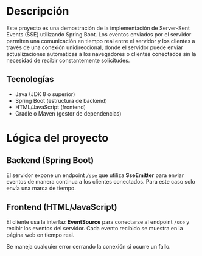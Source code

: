 # Descripción
Este proyecto es una demostración de la implementación de Server-Sent Events (SSE) utilizando Spring Boot. Los eventos enviados por el servidor permiten una comunicación en tiempo real entre el servidor y los clientes a través de una conexión unidireccional, donde el servidor puede enviar actualizaciones automáticas a los navegadores o clientes conectados sin la necesidad de recibir constantemente solicitudes.

## Tecnologías
- Java (JDK 8 o superior)
- Spring Boot (estructura de backend)
- HTML/JavaScript (frontend)
- Gradle o Maven (gestor de dependencias)

# Lógica del proyecto
## Backend (Spring Boot)
El servidor expone un endpoint `/sse` que utiliza **SseEmitter** para enviar eventos de manera continua a los clientes conectados. Para este caso solo envía una marca de tiempo.

## Frontend (HTML/JavaScript)
El cliente usa la interfaz **EventSource** para conectarse al endpoint `/sse` y recibir los eventos del servidor. Cada evento recibido se muestra en la página web en tiempo real. 

Se maneja cualquier error cerrando la conexión si ocurre un fallo.
